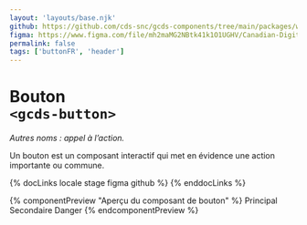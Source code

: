 ```yaml
---
layout: 'layouts/base.njk'
github: https://github.com/cds-snc/gcds-components/tree/main/packages/web/src/components/gcds-button
figma: https://www.figma.com/file/mh2maMG2NBtk41k1O1UGHV/Canadian-Digital-Service%E2%80%A8---GC-Design-System?type=design&node-id=817-4607&mode=design&t=qwNFRgCKhnoUtRXO-0
permalink: false
tags: ['buttonFR', 'header']
---
```


# Bouton <br>`<gcds-button>`

_Autres noms : appel à l’action._

Un bouton est un composant interactif qui met en évidence une action importante ou commune.

{% docLinks locale stage figma github %}
{% enddocLinks %}

{% componentPreview "Aperçu du composant de bouton" %}
<gcds-button class="me-400" button-role="primary">Principal</gcds-button>
<gcds-button class="me-400" button-role="secondary">Secondaire</gcds-button>
<gcds-button class="me-400" button-role="danger">Danger</gcds-button>
{% endcomponentPreview %}
